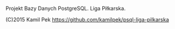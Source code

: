 Projekt Bazy Danych PostgreSQL.
Liga Piłkarska.

(C)2015 Kamil Pek
https://github.com/kamilpek/psql-liga-pilkarska
